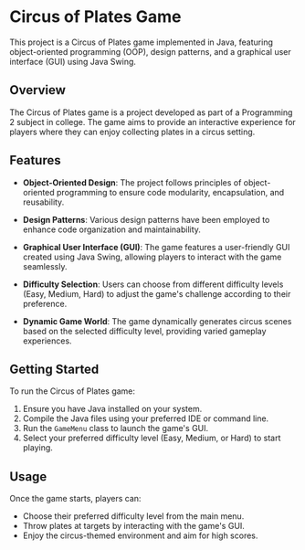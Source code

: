 # Circus of Plates Game

This project is a Circus of Plates game implemented in Java, featuring object-oriented programming (OOP), design patterns, and a graphical user interface (GUI) using Java Swing.

## Overview

The Circus of Plates game is a project developed as part of a Programming 2 subject in college. The game aims to provide an interactive experience for players where they can enjoy collecting plates in a circus setting.

## Features

- **Object-Oriented Design**: The project follows principles of object-oriented programming to ensure code modularity, encapsulation, and reusability.
  
- **Design Patterns**: Various design patterns have been employed to enhance code organization and maintainability.

- **Graphical User Interface (GUI)**: The game features a user-friendly GUI created using Java Swing, allowing players to interact with the game seamlessly.

- **Difficulty Selection**: Users can choose from different difficulty levels (Easy, Medium, Hard) to adjust the game's challenge according to their preference.

- **Dynamic Game World**: The game dynamically generates circus scenes based on the selected difficulty level, providing varied gameplay experiences.

## Getting Started

To run the Circus of Plates game:

1. Ensure you have Java installed on your system.
2. Compile the Java files using your preferred IDE or command line.
3. Run the `GameMenu` class to launch the game's GUI.
4. Select your preferred difficulty level (Easy, Medium, or Hard) to start playing.

## Usage

Once the game starts, players can:

- Choose their preferred difficulty level from the main menu.
- Throw plates at targets by interacting with the game's GUI.
- Enjoy the circus-themed environment and aim for high scores.


